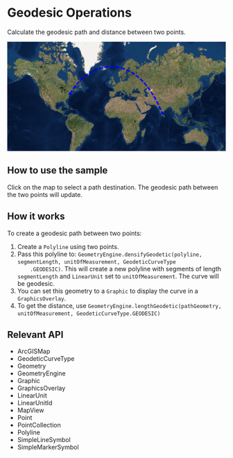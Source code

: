<h1>Geodesic Operations</h1>

<p>Calculate the geodesic path and distance between two points.</p>

<p><img src="GeodesicOperations.png"/></p>

<h2>How to use the sample</h2>

<p>Click on the map to select a path destination. The geodesic path between the two points will update.</p>

<h2>How it works</h2>

<p>To create a geodesic path between two points:</p>

<ol>
    <li>Create a <code>Polyline</code> using two points.</li>
    <li>Pass this polyline to: <code>GeometryEngine.densifyGeodetic(polyline, segmentLength, unitOfMeasurement, GeodeticCurveType
    .GEODESIC)</code>. This will create a new polyline with segments of length <code>segmentLength</code> and 
    <code>LinearUnit</code> set to <code>unitOfMeasurement</code>. The curve will be geodesic.</li>
    <li>You can set this geometry to a <code>Graphic</code> to display the curve in a <code>GraphicsOverlay</code>.</li>
    <li>To get the distance, use <code>GeometryEngine.lengthGeodetic(pathGeometry, unitOfMeasurement, GeodeticCurveType.GEODESIC)</code></li> 
</ol>

<h2>Relevant API</h2>

<ul>
    <li>ArcGISMap</li>
    <li>GeodeticCurveType</li>
    <li>Geometry</li>
    <li>GeometryEngine</li>
    <li>Graphic</li>
    <li>GraphicsOverlay</li>
    <li>LinearUnit</li>
    <li>LinearUnitId</li>
    <li>MapView</li>
    <li>Point</li>
    <li>PointCollection</li>
    <li>Polyline</li>
    <li>SimpleLineSymbol</li>
    <li>SimpleMarkerSymbol</li>
</ul>
